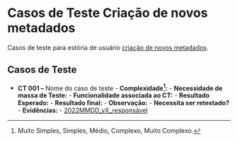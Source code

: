 # Casos de Teste Criação de novos metadados

Casos de teste para estória de usuário [criação de novos metadados](../../estorias_de_usuarios/04_criacao_de_novos_metadados).

## Casos de Teste

- **CT 001 –** Nome do caso de teste
      - **Complexidade[^¹]:**
      - **Necessidade de massa de Teste:**
      - **Funcionalidade associada ao CT:**
      - **Resultado Esperado:**
      - **Resultado final:**
      - **Observação:**
      - **Necessita ser retestado?**
      - **Evidências:**
        - [2022MMDD_vX_responsável]()

[^¹]: Muito Simples, Simples, Médio, Complexo, Muito Complexo.